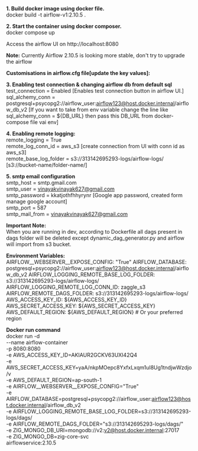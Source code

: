 **1. Build docker image using docker file.**  
docker build -t airflow-v1:2.10.5 .

  
**2. Start the container using docker composer.**  
docker compose up


Access the airflow UI on http://localhost:8080

**Note:** Currently Airflow 2.10.5 is looking more stable, don't try to upgrade the airflow

**Customisations in airflow.cfg file[update the key values]:**   

**3. Enabling test connection & changing airflow db from default sql** 
test_connection = Enabled [Enables test connection button in airflow UI.]  
sql_alchemy_conn = postgresql+psycopg2://airflow_user:airflow123@host.docker.internal/airflow_db_v2 [If you want to take from env variable change the line like sql_alchemy_conn = ${DB_URL} then pass this DB_URL from docker-compose file vai env]

**4. Enabling remote logging:**  
remote_logging = True  
remote_log_conn_id = aws_s3 [create connection from UI with conn id as aws_s3]  
remote_base_log_folder = s3://313142695293-logs/airflow-logs/ [s3://bucket-name/folder-name/]

**5. smtp email configuration**  
smtp_host = smtp.gmail.com  
smtp_user = vinayakvinayak627@gmail.com  
smtp_password = kkatjothfhhyrynr [Google app password, created form manage google account]  
smtp_port = 587  
smtp_mail_from = vinayakvinayak627@gmail.com

**Important Note:**  
When you are running in dev, according to Dockerfile all dags present in dags folder will be deleted except dynamic_dag_generator.py and airflow will import from s3 bucket.

**Environment Variables:**  
AIRFLOW__WEBSERVER__EXPOSE_CONFIG: "True"
AIRFLOW_DATABASE: postgresql+psycopg2://airflow_user:airflow123@host.docker.internal/airflow_db_v2
AIRFLOW_LOGGING_REMOTE_BASE_LOG_FOLDER: s3://313142695293-logs/airflow-logs/
AIRFLOW_LOGGING_REMOTE_LOG_CONN_ID: zaggle_s3
AIRFLOW_REMOTE_DAGS_FOLDER: s3://313142695293-logs/airflow-logs/
AWS_ACCESS_KEY_ID: ${AWS_ACCESS_KEY_ID}
AWS_SECRET_ACCESS_KEY: ${AWS_SECRET_ACCESS_KEY}
AWS_DEFAULT_REGION: ${AWS_DEFAULT_REGION}  # Or your preferred region   

**Docker run command**  
docker run -d \
  --name airflow-container \
  -p 8080:8080 \
  -e AWS_ACCESS_KEY_ID=AKIAUR2GCKV63UXI42Q4 \
  -e AWS_SECRET_ACCESS_KEY=yaA/nkpMOepc8YxfxLxqm1uI8Ug1tndjwWzdjo/v \
  -e AWS_DEFAULT_REGION=ap-south-1 \
  -e AIRFLOW__WEBSERVER__EXPOSE_CONFIG="True"\
  -e AIRFLOW_DATABASE=postgresql+psycopg2://airflow_user:airflow123@host.docker.internal/airflow_db_v2\
  -e AIRFLOW_LOGGING_REMOTE_BASE_LOG_FOLDER=s3://313142695293-logs/dags/\
  -e AIRFLOW_REMOTE_DAGS_FOLDER="s3://313142695293-logs/dags/" \
  -e ZIG_MONGO_DB_URI=mongodb://v2:v2@host.docker.internal:27017 \
  -e ZIG_MONGO_DB=zig-core-svc \
  airflowservice:2.10.5
